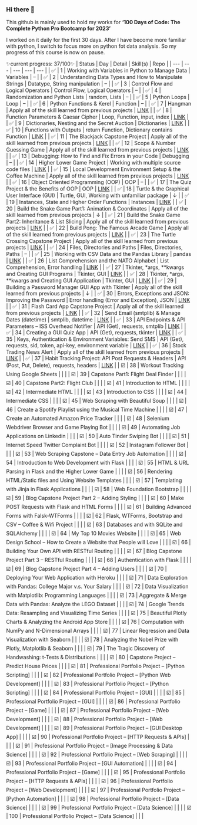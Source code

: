 ### Hi there 👋
This github is mainly used to hold my works for **‘100 Days of Code: The Complete Python Pro Bootcamp for 2023’**

I worked on it daily for the first 30 days. After I have become more familiar with python, I switch to focus more on python fot data analysis. So my progress of this course is now on pause.

✨current progress: 37/100✨
|	Status	|	Day	|	Detail	|	Skill(s)	|	Repo	|
|	---	|	---	|	---	|	---	|	---	|
|	✅	|	1	|	Working with Variables in Python to Manage Data	|	Variables	|	–	|
|	✅	|	2	|	Understanding Data Types and How to Manipulate Strings	|	Datatype, String manipulation	|	–	|
|	✅	|	3	|	Control Flow and Logical Operators	|	Control Flow, Logical Operators	|	–	|
|	✅	|	4	|	Randomization and Python Lists	|	random, Lists	|	–	|
|	✅	|	5	|	Python Loops	|	Loop	|	–	|
|	✅	|	6	|	Python Functions & Kerel	|	Function	|	–	|
|	✅	|	7	|	Hangman	|	Apply all of the skill learned from previous projects	|	[LINK](https://github.com/mhaimaiimai/Hangman)	|
|	✅	|	8	|	Function Parameters & Caesar Cipher	|	Loop, Function, input, index	|	[LINK](https://github.com/mhaimaiimai/CaesarChipher)	|
|	✅	|	9	|	Dictionaries, Nesting and the Secret Auction	|	Dictionaries	|	[LINK](https://github.com/mhaimaiimai/Auction)	|
|	✅	|	10	|	Functions with Outputs	|	return Function, Dictionary contains Function	|	[LINK](https://github.com/mhaimaiimai/Calculator)	|
|	✅	|	11	|	The Blackjack Capstone Project	|	Apply all of the skill learned from previous projects	|	[LINK](https://github.com/mhaimaiimai/Blackjack)	|
|	✅	|	12	|	Scope & Number Guessing Game	|	Apply all of the skill learned from previous projects	|	[LINK](https://github.com/mhaimaiimai/GuessNumber)	|
|	✅	|	13	|	Debugging: How to Find and Fix Errors in your Code	|	Debugging	|	–	|
|	✅	|	14	|	Higher Lower Game Project	|	Working with multiple source code files	|	[LINK](https://github.com/mhaimaiimai/HigherLower)	|
|	✅	|	15	|	Local Development Environment Setup & the Coffee Machine	|	Apply all of the skill learned from previous projects	|	[LINK](https://github.com/mhaimaiimai/CoffeeMachine)	|
|	✅	|	16	|	Object Oriented Programming (OOP)	|	OOP	|	–	|
|	✅	|	17	|	The Quiz Project & the Benefits of OOP	|	OOP	|	[LINK](https://github.com/mhaimaiimai/QuizGame)	|
|	✅	|	18	|	Turtle & the Graphical User Interface (GUI)	|	Turtle, GUI, Working with unfamiliar package	|	↓	|
|	✅	|	19	|	Instances, State and Higher Order Functions	|	Instances	|	[LINK](https://github.com/mhaimaiimai/PracticeTurtle)	|
|	✅	|	20	|	Build the Snake Game Part1: Animation & Coordinates	|	Apply all of the skill learned from previous projects	|	↓	|
|	✅	|	21	|	Build the Snake Game Part2: Inheritance & List Slicing	|	Apply all of the skill learned from previous projects	|	[LINK](https://github.com/mhaimaiimai/SnakeGame)	|
|	✅	|	22	|	Build Pong: The Famous Arcade Game	|	Apply all of the skill learned from previous projects	|	[LINK](https://github.com/mhaimaiimai/PongGame/blob/main/main.py)	|
|	✅	|	23	|	The Turtle Crossing Capstone Project	|	Apply all of the skill learned from previous projects	|	[LINK](https://github.com/mhaimaiimai/TurtleCrossing)	|
|	✅	|	24	|	Files, Directories and Paths	|	Files, Directories, Paths	|	–	|
|	✅	|	25	|	Working with CSV Data and the Pandas Library	|	pandas	|	[LINK](https://github.com/mhaimaiimai/StateGuessing)	|
|	✅	|	26	|	List Comprehension and the NATO Alphabet	|	List Comprehension, Error handling	|	[LINK](https://github.com/mhaimaiimai/NATO_alphabet)	|
|	✅	|	27	|	Tkinter, *args, **kwargs and Creating GUI Programs	|	Tkinter, GUI	|	[LINK](https://github.com/mhaimaiimai/MilesToKmConverter)	|
|	✅	|	28	|	Tkinter, *args, **kwargs and Creating GUI Application	|	Tkinter, GUI	|	[LINK](https://github.com/mhaimaiimai/Pomodoro)	|
|	✅	|	29	|	Building a Password Manager GUI App with Tkinter	|	Apply all of the skill learned from previous projects	|	↓	|
|	✅	|	30	|	Errors, Exceptions and JSON: Improving the Password	|	Error handling (Error and Exception), JSON	|	[LINK](https://github.com/mhaimaiimai/PasswordManager)	|
|	✅	|	31	|	Flash Card App Capstone Project	|	Apply all of the skill learned from previous projects	|	[LINK](https://github.com/mhaimaiimai/CapstoneProject)	|
|	✅	|	32	|	Send Email (smtplib) & Manage Dates (datetime)	|	smtplib, datetime	|	[LINK](https://github.com/mhaimaiimai/AutomatedBDWisher)	|
|	✅	|	33	|	API Endpoints & API Parameters – ISS Overhead Notifier	|	API (Get), requests, smtplib	|	[LINK](https://github.com/mhaimaiimai/ISSOverheadNotifier)	|
|	✅	|	34	|	Creating a GUI Quiz App	|	API (Get), requests, tkinter	|	[LINK](https://github.com/mhaimaiimai/TriviaQuizGame)	|
|	✅	|	35	|	Keys, Authentication & Environment Variables: Send SMS	|	API (Get), requests, sid, token, api-key, environment variable	|	[LINK](https://github.com/mhaimaiimai/WeatherSMS)	|
|	✅	|	36	|	Stock Trading News Alert	|	Apply all of the skill learned from previous projects	|	[LINK](https://github.com/mhaimaiimai/StocksAlert)	|
|	✅	|	37	|	Habit Tracking Project: API Post Requests & Headers	|	API (Post, Put, Delete), requests, headers	|	[LINK](https://github.com/mhaimaiimai/HabitTracking)	|
|	☑️	|	38	|	Workout Tracking Using Google Sheets	|		|		|
|	☑️	|	39	|	Capstone Part1: Flight Deal Finder	|		|		|
|	☑️	|	40	|	Capstone Part2: Flight Club	|		|		|
|	☑️	|	41	|	Introduction to HTML	|		|		|
|	☑️	|	42	|	Intermediate HTML	|		|		|
|	☑️	|	43	|	Introduction to CSS	|		|		|
|	☑️	|	44	|	Intermediate CSS	|		|		|
|	☑️	|	45	|	Web Scraping with Beautiful Soup	|		|		|
|	☑️	|	46	|	Create a Spotify Playlist using the Musical Time Machine	|		|		|
|	☑️	|	47	|	Create an Automated Amazon Price Tracker	|		|		|
|	☑️	|	48	|	Selenium Webdriver Browser and Game Playing Bot	|		|		|
|	☑️	|	49	|	Automating Job Applications on Linkedin	|		|		|
|	☑️	|	50	|	Auto Tinder Swiping Bot	|		|		|
|	☑️	|	51	|	Internet Speed Twitter Complaint Bot	|		|		|
|	☑️	|	52	|	Instagram Follower Bot	|		|		|
|	☑️	|	53	|	Web Scraping Capstone – Data Entry Job Automation	|		|		|
|	☑️	|	54	|	Introduction to Web Development with Flask	|		|		|
|	☑️	|	55	|	HTML & URL Parsing in Flask and the Higher Lower Game	|		|		|
|	☑️	|	56	|	Rendering HTML/Static files and Using Website Templates	|		|		|
|	☑️	|	57	|	Templating with Jinja in Flask Applications	|		|		|
|	☑️	|	58	|	Web Foundation Bootstrap	|		|		|
|	☑️	|	59	|	Blog Capstone Project Part 2 – Adding Styling	|		|		|
|	☑️	|	60	|	Make POST Requests with Flask and HTML Forms	|		|		|
|	☑️	|	61	|	Building Advanced Forms with Falsk-WTForms	|		|		|
|	☑️	|	62	|	Flask, WTForms, Bootstrap and CSV – Coffee & Wifi Project	|		|		|
|	☑️	|	63	|	Databases and with SQLite and SQLAlchemy	|		|		|
|	☑️	|	64	|	My Top 10 Movies Website	|		|		|
|	☑️	|	65	|	Web Design School – How to Create a Website that People will Love	|		|		|
|	☑️	|	66	|	Building Your Own API with RESTful Routing	|		|		|
|	☑️	|	67	|	Blog Capstone Project Part 3 – RESTful Routing	|		|		|
|	☑️	|	68	|	Authentication with Flask	|		|		|
|	☑️	|	69	|	Blog Capstone Project Part 4 – Adding Users	|		|		|
|	☑️	|	70	|	Deploying Your Web Application with Heroku	|		|		|
|	☑️	|	71	|	Data Exploration with Pandas: College Major v.s. Your Salary	|		|		|
|	☑️	|	72	|	Data Visualization with Matplotlib: Programming Languages	|		|		|
|	☑️	|	73	|	Aggregate & Merge Data with Pandas: Analyze the LEGO Dataset	|		|		|
|	☑️	|	74	|	Google Trends Data: Resampling and Visualizing Time Series	|		|		|
|	☑️	|	75	|	Beautiful Plotly Charts & Analyzing the Android App Store	|		|		|
|	☑️	|	76	|	Computation with NumPy and N-Dimensional Arrays	|		|		|
|	☑️	|	77	|	Linear Regression and Data Visualization with Seaborn	|		|		|
|	☑️	|	78	|	Analyzing the Nobel Prize with Plotly, Matplotlib & Seaborn	|		|		|
|	☑️	|	79	|	The Tragic Discovery of Handwashing: t-Tests & Distributions	|		|		|
|	☑️	|	80	|	Capstone Project – Predict House Prices	|		|		|
|	☑️	|	81	|	Professional Portfolio Project – [Python Scripting]	|		|		|
|	☑️	|	82	|	Professional Portfolio Project – [Python Web Development]	|		|		|
|	☑️	|	83	|	Professional Portfolio Project – [Python Scripting]	|		|		|
|	☑️	|	84	|	Professional Portfolio Project – [GUI]	|		|		|
|	☑️	|	85	|	Professional Portfolio Project – [GUI]	|		|		|
|	☑️	|	86	|	Professional Portfolio Project – [Game]	|		|		|
|	☑️	|	87	|	Professional Portfolio Project – [Web Development]	|		|		|
|	☑️	|	88	|	Professional Portfolio Project – [Web Development]	|		|		|
|	☑️	|	89	|	Professional Portfolio Project – [GUI Desktop App]	|		|		|
|	☑️	|	90	|	Professional Portfolio Project – [HTTP Requests & APIs]	|		|		|
|	☑️	|	91	|	Professional Portfolio Project – [Image Processing & Data Science]	|		|		|
|	☑️	|	92	|	Professional Portfolio Project – [Web Scraping]	|		|		|
|	☑️	|	93	|	Professional Portfolio Project – [GUI Automation]	|		|		|
|	☑️	|	94	|	Professional Portfolio Project – [Game]	|		|		|
|	☑️	|	95	|	Professional Portfolio Project – [HTTP Requests & APIs]	|		|		|
|	☑️	|	96	|	Professional Portfolio Project – [Web Development]	|		|		|
|	☑️	|	97	|	Professional Portfolio Project – [Python Automation]	|		|		|
|	☑️	|	98	|	Professional Portfolio Project – [Data Science]	|		|		|
|	☑️	|	99	|	Professional Portfolio Project – [Data Science]	|		|		|
|	☑️	|	100	|	Professional Portfolio Project – [Data Science]	|		|		|

<!--
**mhaimaiimai/mhaimaiimai** is a ✨ _special_ ✨ repository because its `README.md` (this file) appears on your GitHub profile.

Here are some ideas to get you started:

- 🔭 I’m currently working on ...
- 🌱 I’m currently learning ...
- 👯 I’m looking to collaborate on ...
- 🤔 I’m looking for help with ...
- 💬 Ask me about ...
- 📫 How to reach me: ...
- 😄 Pronouns: ...
- ⚡ Fun fact: ...
-->
